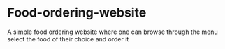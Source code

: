 # Food-ordering-website
A simple food ordering website where one can browse through the menu select the food of their choice and order it 

